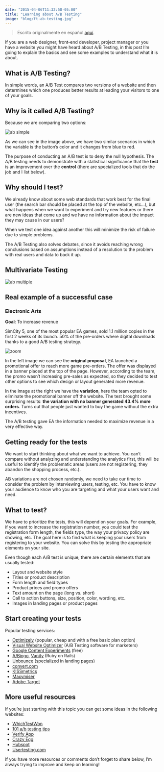 ```yaml
---
date: "2015-04-06T11:32:58-05:00"
title: "Learning about A/B Testing"
image: "blog/ft-ab-testing.jpg"
---
```


> Escrito originalmente en español [aquí](http://frontendlabs.io/2435--que-es-ab-testing).

If you are a web designer, front-end developer, project manager or you have a website you might have heard about A/B Testing, in this post I’m going to explain the basics and see some examples to understand what it is about.

## What is A/B Testing?

In simple words, an A/B Test compares two versions of a website and then determines which one produces better results at leading your visitors to one of your goals.

## Why is it called A/B Testing?

Because we are comparing two options:

![ab simple](blog/ab-simple.png)

As we can see in the image above, we have two similar scenarios in which the variable is the button’s color and it changes from blue to red.

The purpose of conducting an A/B test is to deny the null hypothesis. The A/B testing needs to demonstrate with a statistical significance that the **test** is an improvement over the **control** (there are specialized tools that do the job and I list below).

## Why should I test?

We already know about some web standards that work best for the final user (the search bar should be placed at the top of the website, etc…), but what happens when we want to experiment and try new features or there are new ideas that come up and we have no information about the impact they may cause in our users?

When we test one idea against another this will minimize the risk of failure due to simple problems.

The A/B Testing also solves debates, since it avoids reaching wrong conclusions based on assumptions instead of a resolution to the problem with real users and data to back it up.

## Multivariate Testing

![ab multiple](blog/ab-multiple.png)

## Real example of a successful case

### Electronic Arts

**Goal**: To increase revenue

SimCity 5, one of the most popular EA games, sold 1.1 million copies in the first 2 weeks of its launch. 50% of the pre-orders where digital downloads thanks to a good A/B testing strategy.

![zoom](blog/simcity_original.jpg)

In the left image we can see the **original proposal**, EA launched a promotional offer to reach more game pre-orders. The offer was displayed in a banner placed at the top of the page. However, according to the team, the promo wasn’t increasing pre-sales as expected, so they decided to test other options to see which design or layout generated more revenue.

In the image at the right we have the **variation**, here the team opted to eliminate the promotional banner off the website. The test brought some surprising results: **the variation with no banner generated 43.4% more orders**. Turns out that people just wanted to buy the game without the extra incentives.

The A/B testing gave EA the information needed to maximize revenue in a very effective way.

## Getting ready for the tests

We want to start thinking about what we want to achieve. You can’t compare without analyzing and understanding the analytics first, this will be useful to identify the problematic areas (users are not registering, they abandon the shopping process, etc.).

AB variations are not chosen randomly, we need to take our time to consider the problem by interviewing users, testing, etc. You have to know your audience to know who you are targeting and what your users want and need.

## What to test?

We have to prioritize the tests, this will depend on your goals. For example, if you want to increase the registration number, you could test the registration form length, the fields type, the way your privacy policy are showing, etc. The goal here is to find what is keeping your users from registering to your website. You can solve this by testing the appropriate elements on your site.

Even though each A/B test is unique, there are certain elements that are usually tested:

-   Layout and website style
-   Titles or product description
-   Form length and field types
-   Product prices and promo offers
-   Text amount on the page (long vs. short)
-   Call to action buttons, size, position, color, wording, etc.
-   Images in landing pages or product pages

## Start creating your tests

Popular testing services:

-   [Optimizely](https://www.optimizely.com/) (popular, cheap and with a free basic plan option)
-   [Visual Website Optimizer](https://vwo.com/) (A/B Testing software for marketers)
-   [Google Content Experiments](https://support.google.com/analytics/answer/1745149) (free)
-   [A/Bingo](https://www.bingocardcreator.com/abingo), [Vanity](http://vanity.labnotes.org/) (Ruby on Rails)
-   [Unbounce](http://unbounce.com/) (specialized in landing pages)
-   [convert.com](http://www.convert.com/)
-   [KISSmetrics](https://www.kissmetrics.com/)
-   [Maxymiser](https://www.maxymiser.com/)
-   [Adobe Target](http://www.adobe.com/la/solutions/testing-targeting.html)

## More useful resources

If you’re just starting with this topic you can get some ideas in the following websites:

-   [WhichTestWon](https://whichtestwon.com/)
-   [101 a/b testing tips](http://www.conversion-rate-experts.com/cro-tips/)
-   [Verify App](http://verifyapp.com/)
-   [Crazy Egg](http://www.crazyegg.com/)
-   [Hubspot](http://hubspot.com/)
-   [Usertesting.com](http://www.usertesting.com/)

If you have more resources or comments don’t forget to share below, I’m always trying to improve and keep on learning!
